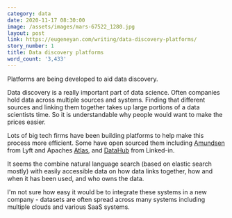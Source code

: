 ```yaml
---
category: data
date: 2020-11-17 08:30:00
image: /assets/images/mars-67522_1280.jpg
layout: post
link: https://eugeneyan.com/writing/data-discovery-platforms/
story_number: 1
title: Data discovery platforms
word_count: '3,433'
---
```


Platforms are being developed to aid data discovery.

Data discovery is a really important part of data science. Often companies hold data across multiple sources and systems. Finding that different sources and linking them together takes up large portions of a data scientists time. So it is understandable why people would want to make the prices easier.

Lots of big tech firms have been building platforms to help make this process more efficient. Some have open sourced them including [Amundsen](https://www.amundsen.io/amundsen/) from Lyft and Apaches [Atlas](https://atlas.apache.org/#/), and [DataHub](https://linkedin.github.io/datahub/) from Linked-in.

It seems the combine natural language search (based on elastic search mostly) with easily accessible data on how data links together, how and when it has been used, and who owns the data.

I'm not sure how easy it would be to integrate these systems in a new company - datasets are often spread across many systems including multiple clouds and various SaaS systems. 




